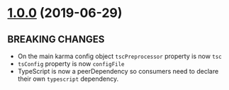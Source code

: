 # [1.0.0](https://github.com/jamcoupe/karma-tsc-preprocessor/compare/0.0.6...1.0.0) (2019-06-29)

## BREAKING CHANGES

*   On the main karma config object `tscPreprocessor` property is now `tsc`
*   `tsConfig` property is now `configFile`
*   TypeScript is now a peerDependency so consumers need to declare their own `typescript` dependency.

